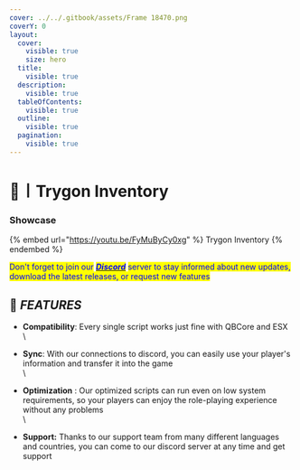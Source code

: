 ```yaml
---
cover: ../../.gitbook/assets/Frame 18470.png
coverY: 0
layout:
  cover:
    visible: true
    size: hero
  title:
    visible: true
  description:
    visible: true
  tableOfContents:
    visible: true
  outline:
    visible: true
  pagination:
    visible: true
---
```


# 🎇〡Trygon Inventory

### Showcase

{% embed url="https://youtu.be/FyMuByCy0xg" %}
Trygon Inventory
{% endembed %}

<mark style="color:blue;">Don't forget to join our</mark> [_<mark style="color:blue;">**Discord**</mark>_](https://discord.gg/8zhnDMMfNk) <mark style="color:blue;">server to stay informed about new updates, download the latest releases, or request new features</mark>

## 💎 _FEATURES_

* **Compatibility**: Every single script works just fine with QBCore and ESX\
  \

* **Sync**: With our connections to discord, you can easily use your player's information and transfer it into the game\
  \

* **Optimization** : Our optimized scripts can run even on low system requirements, so your players can enjoy the role-playing experience without any problems\
  \

* **Support:** Thanks to our support team from many different languages and countries, you can come to our discord server at any time and get support
